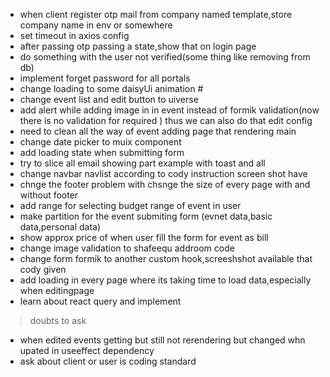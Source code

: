  * when client register otp mail from company named template,store company name in env or somewhere
 * set timeout in axios config
 * after passing otp passing a state,show that on login page
 * do something with the user not verified(some thing like removing from db)
 * implement forget password for all portals
 * change loading to some daisyUi animation #
 * change event list and edit button to uiverse
 * add alert while adding image in in event instead of formik validation(now there is no validation for required ) thus we can also do that edit config
 * need to clean all the way of event adding page that rendering main 
 * change date picker to muix component
 * add loading state when submitting form
 * try to slice all email showing part example with toast and all
 * change navbar navlist according to cody instruction screen shot have
 * chnge the footer problem with chsnge the size of every page with and without footer
 * add range for selecting budget range of event in user
 * make partition for the event submiting form (evnet data,basic data,personal data)
 * show approx price of when user fill the form for event as bill
 * change image validation to shafeequ addroom code 
 * change form formik to another custom hook,screeshshot available that cody given
 * add loading in every page where its taking time to load data,especially when editingpage
 * learn about react query and implement








 > doubts to ask 
 * when edited events getting but still not rerendering but changed whn upated in useeffect dependency
 * ask about client or user is coding standard